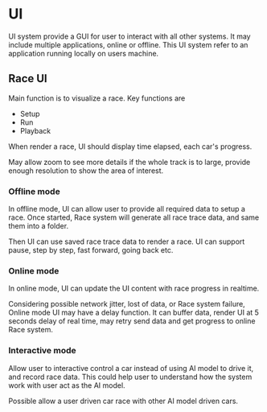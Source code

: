 # UI

UI system provide a GUI for user to interact with all other systems. It may include multiple applications, online or offline. This UI system refer to an application running locally on users machine.


## Race UI

Main function is to visualize a race. Key functions are
- Setup
- Run
- Playback

When render a race, UI should display time elapsed, each car's progress. 

May allow zoom to see more details if the whole track is to large, provide enough resolution to show the area of interest.

### Offline mode

In offline mode, UI can allow user to provide all required data to setup a race. Once started, Race system will generate all race trace data, and same them into a folder. 

Then UI can use saved race trace data to render a race. UI can support pause, step by step, fast forward, going back etc. 

### Online mode

In online mode, UI can update the UI content with race progress in realtime.

Considering possible network jitter, lost of data, or Race system failure, Online mode UI may have a delay function. It can buffer data, render UI at 5 seconds delay of real time, may retry send data and get progress to online Race system.


### Interactive mode
Allow user to interactive control a car instead of using AI model to drive it, and record race data. 
This could help user to understand how the system work with user act as the AI model. 

Possible allow a user driven car race with other AI model driven cars. 



